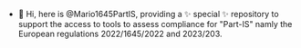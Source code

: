 - 👋 Hi, here is @Mario1645PartIS, providing a ✨ special ✨ repository to support the access to tools to assess compliance for "Part-IS" namly the European regulations 2022/1645/2022 and 2023/203.


<!---
Mario1645PartIS/Mario1645PartIS is a ✨ special ✨ repository to support the access to tools to assess compliance for "Part-IS" namly the European regulations 1645/2022 and 203/2023.
You can click the Preview link to take a look at your changes.
--->
